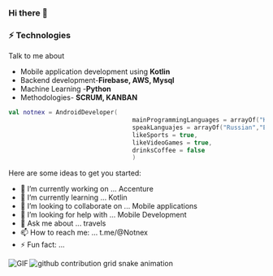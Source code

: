 ### Hi there 👋

### ⚡ Technologies
Talk to me about
- Mobile application development using **Kotlin**
- Backend development-**Firebase, AWS, Mysql**
- Machine Learning -**Python**
- Methodologies- **SCRUM, KANBAN**
```kt
val notnex = AndroidDeveloper( 
                                  mainProgrammingLanguages = arrayOf("Kotlin"),
                                  speakLanguajes = arrayOf("Russian","English"),
                                  likeSports = true,
                                  likeVideoGames = true,
                                  drinksCoffee = false
                                  )
```

Here are some ideas to get you started:

- 🔭 I’m currently working on ... Accenture
- 🌱 I’m currently learning ... Kotlin
- 👯 I’m looking to collaborate on ... Mobile applications
- 🤔 I’m looking for help with ... Mobile Development
- 💬 Ask me about ... travels
- 📫 How to reach me: ... t.me/@Notnex
- ⚡ Fun fact: ... 
<img align="left" alt="GIF" src="https://media.giphy.com/media/hrSFdM4rg8VFpXyz2m/giphy.gif" />

<picture>
  <source media="(prefers-color-scheme: dark)" srcset="https://raw.githubusercontent.com/Notnex-cat/Notnex-cat/output/github-contribution-grid-snake-dark.svg">
  <source media="(prefers-color-scheme: light)" srcset="https://raw.githubusercontent.com/Notnex-cat/Notnex-cat/output/github-contribution-grid-snake.svg">
  <img alt="github contribution grid snake animation" src="https://raw.githubusercontent.com/platane/Notnex-cat/Notnex-cat/github-contribution-grid-snake.svg">
</picture>
